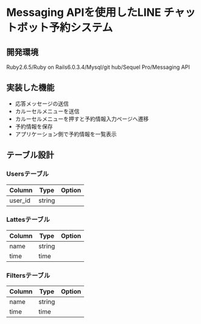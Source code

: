 # Messaging APIを使用したLINE チャットボット予約システム

## 開発環境

Ruby2.6.5/Ruby on Rails6.0.3.4/Mysql/git hub/Sequel Pro/Messaging API

## 実装した機能

- 応答メッセージの送信
- カルーセルメニューを送信
- カルーセルメニューを押すと予約情報入力ページへ遷移
- 予約情報を保存
- アプリケーション側で予約情報を一覧表示

## テーブル設計

### Usersテーブル

|Column	 |Type	|Option |
|--------|------|-------|
|user_id |string|	      |

### Lattesテーブル

|Column	 |Type	|Option |
|--------|------|-------|
|name    |string|	      |
|time    |time  |       |

### Filtersテーブル

|Column	 |Type	|Option |
|--------|------|-------|
|name    |string|	      |
|time    |time  |       |
